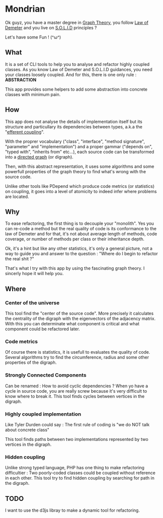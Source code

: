 # Mondrian

Ok guyz, you have a master degree in [Graph Theory][1], you follow [Law of Demeter][2]
and you live on [S.O.L.I.D][3] principles ?

Let's have some Fun ! (^ω^)

## What
It is a set of CLI tools to help you to analyse and refactor highly coupled classes.
As you know Law of Demeter and S.O.L.I.D guidances, you need your classes loosely
coupled. And for this, there is one only rule : **ABSTRACTION**

This app provides some helpers to add some abstraction into concrete classes
with minimum pain.

## How
This app does not analyse the details of implementation itself but its structure
and particullary its dependencies between types, a.k.a the "[efferent coupling][6]".

With the proprer vocabulary ("class", "interface", "method signature", "parameter" and 
"implementation") and a proper gammar ("depends on", "typed with", "inherits from"
etc...), each source code can be transformed into a [directed graph][5] (or digraph).

Then, with this abstract representation, it uses some algorithms and some
powerfull properties of the graph theory to find what's wrong with the 
source code. 

Unlike other tools like PDepend which produce code metrics (or statistics) on coupling, 
it goes into a level of atomicity to indeed infer where problems are located.

## Why
To ease refactoring, the first thing is to decouple your "monolith". Yes you can 
re-code a method but the real quality of code is its conformance to the
law of Demeter and for that, it's not about average length of methods, code
coverage, or number of methods per class or their inheritance depth. 

Ok, it's a hint but like any other statistics, it's only a general picture,
not a way to guide you and answer to the question : 
"Where do I begin to refactor the real shit ?"

That's what I try with this app by using the fascinating graph theory. 
I sincerly hope it will help you.

## Where

### Center of the universe
This tool find the "center of the source code". More precisely
it calculates the centrality of the digraph with the eigenvectors of the
adjacency matrix. With this you can determinate what component is critical
and what component could be refactored later.

### Code metrics
Of course there is statistics, it is usefull to evaluates the quality of
code. Several algorithms try to find the circumference, radius and some
other properties of the digraph.

### Strongly Connected Components
Can be renamed : How to avoid cyclic dependencies ? When yo have a cycle in
source code, you are really screw because it's very difficult to know where to
break it. This tool finds cycles between vertices in the digraph. 

### Highly coupled implementation
Like Tyler Durden could say : 
    The first rule of coding is "we do NOT talk about concrete class"

This tool finds paths between two implementations represented by 
two vertices in the digraph.

### Hidden coupling
Unlike strong typed language, PHP has one thing to make refactoring difficultier :
Two poorly-coded classes could be coupled without reference in each other. 
This tool try to find hidden coupling by searching for path in the digraph.

## TODO

I want to use the d3js libray to make a dynamic tool for refactoring.

[1]: http://en.wikipedia.org/wiki/Graph_theory
[2]: http://en.wikipedia.org/wiki/Law_of_Demeter
[3]: http://en.wikipedia.org/wiki/SOLID_(object-oriented_design)
[4]: http://en.wikipedia.org/wiki/Strongly_connected_component
[5]: http://en.wikipedia.org/wiki/Digraph
[6]: http://en.wikipedia.org/wiki/Efferent_coupling